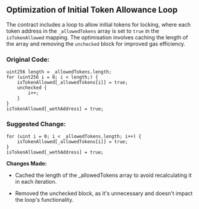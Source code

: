 ## Optimization of Initial Token Allowance Loop

The contract includes a loop to allow initial tokens for locking, where each token address in the `_allowedTokens` array is set to `true` in the `isTokenAllowed` mapping. The optimisation involves caching the length of the array and removing the `unchecked` block for improved gas efficiency.

### Original Code:

```
uint256 length = _allowedTokens.length;
for (uint256 i = 0; i < length;) {
    isTokenAllowed[_allowedTokens[i]] = true;
    unchecked {
        i++;
    }
}
isTokenAllowed[_wethAddress] = true;
```

### Suggested Change:
```
for (uint i = 0; i < _allowedTokens.length; i++) {
    isTokenAllowed[_allowedTokens[i]] = true;
}
isTokenAllowed[_wethAddress] = true;
```
**Changes Made:**

- Cached the length of the _allowedTokens array to avoid recalculating it in each iteration.

- Removed the unchecked block, as it's unnecessary and doesn't impact the loop's functionality.
